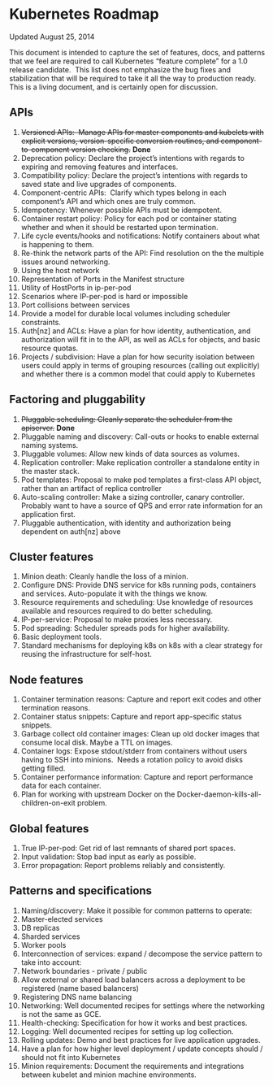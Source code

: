 # Kubernetes Roadmap

Updated August 25, 2014

This document is intended to capture the set of features, docs, and patterns that we feel are required to call Kubernetes “feature complete” for a 1.0 release candidate.  This list does not emphasize the bug fixes and stabilization that will be required to take it all the way to production ready.  This is a living document, and is certainly open for discussion.

## APIs
1. ~~Versioned APIs:  Manage APIs for master components and kubelets with explicit versions, version-specific conversion routines, and component-to-component version checking.~~ **Done**
2. Deprecation policy: Declare the project’s intentions with regards to expiring and removing features and interfaces.
3. Compatibility policy: Declare the project’s intentions with regards to saved state and live upgrades of components.
4. Component-centric APIs:  Clarify which types belong in each component’s API and which ones are truly common.
5. Idempotency: Whenever possible APIs must be idempotent.
6. Container restart policy: Policy for each pod or container stating whether and when it should be restarted upon termination.
7. Life cycle events/hooks and notifications: Notify containers about what is happening to them.
8. Re-think the network parts of the API: Find resolution on the the multiple issues around networking.
  1. Using the host network
  2. Representation of Ports in the Manifest structure
  3. Utility of HostPorts in ip-per-pod
  4. Scenarios where IP-per-pod is hard or impossible
  5. Port collisions between services
9. Provide a model for durable local volumes including scheduler constraints.
10. Auth[nz] and ACLs: Have a plan for how identity, authentication, and authorization will fit in to the API, as well as ACLs for objects, and basic resource quotas.
  1. Projects / subdivision: Have a plan for how security isolation between users could apply in terms of grouping resources (calling out explicitly) and whether there is a common model that could apply to Kubernetes


## Factoring and pluggability
1. ~~Pluggable scheduling: Cleanly separate the scheduler from the apiserver.~~ **Done**
2. Pluggable naming and discovery: Call-outs or hooks to enable external naming systems.
3. Pluggable volumes: Allow new kinds of data sources as volumes.
4. Replication controller: Make replication controller a standalone entity in the master stack.
5. Pod templates: Proposal to make pod templates a first-class API object, rather than an artifact of replica controller
6. Auto-scaling controller: Make a sizing controller, canary controller. Probably want to have a source of QPS and error rate information for an application first.
7. Pluggable authentication, with identity and authorization being dependent on auth[nz] above

## Cluster features
1. Minion death: Cleanly handle the loss of a minion.
2. Configure DNS: Provide DNS service for k8s running pods, containers and services. Auto-populate it with the things we know.
3. Resource requirements and scheduling: Use knowledge of resources available and resources required to do better scheduling.
4. IP-per-service: Proposal to make proxies less necessary.
5. Pod spreading: Scheduler spreads pods for higher availability.
6. Basic deployment tools.
7. Standard mechanisms for deploying k8s on k8s with a clear strategy for reusing the infrastructure for self-host.

## Node features
1. Container termination reasons: Capture and report exit codes and other termination reasons.
2. Container status snippets: Capture and report app-specific status snippets.
3. Garbage collect old container images: Clean up old docker images that consume local disk. Maybe a TTL on images.
4. Container logs: Expose stdout/stderr from containers without users having to SSH into minions.  Needs a rotation policy to avoid disks getting filled.
5. Container performance information: Capture and report performance data for each container.
6. Plan for working with upstream Docker on the Docker-daemon-kills-all-children-on-exit problem.

## Global features
1. True IP-per-pod: Get rid of last remnants of shared port spaces.
2. Input validation: Stop bad input as early as possible.
3. Error propagation: Report problems reliably and consistently.

## Patterns and specifications
1. Naming/discovery: Make it possible for common patterns to operate:
  1. Master-elected services
  2. DB replicas
  3. Sharded services
  4. Worker pools
2. Interconnection of services: expand / decompose the service pattern to take into account:
  1. Network boundaries - private / public
  2. Allow external or shared load balancers across a deployment to be registered (name based balancers)
  3. Registering DNS name balancing
3. Networking: Well documented recipes for settings where the networking is not the same as GCE.
4. Health-checking: Specification for how it works and best practices.
5. Logging: Well documented recipes for setting up log collection.
6. Rolling updates: Demo and best practices for live application upgrades.
  1. Have a plan for how higher level deployment / update concepts should / should not fit into Kubernetes
7. Minion requirements: Document the requirements and integrations between kubelet and minion machine environments.

